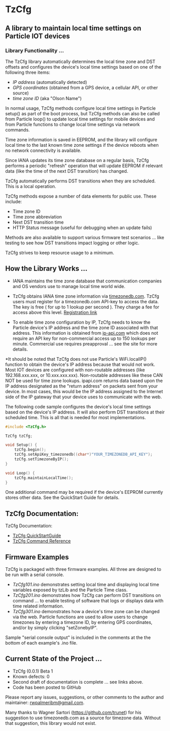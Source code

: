 # TzCfg

## A library to maintain local time settings on Particle IOT devices

### Library Functionality ...

The TzCfg library automatically determines the local time zone and DST offsets and configures the device's local time settings based on one of the following three items:
* *IP address* (automatically detected)
* *GPS coordinates* (obtained from a GPS device, a cellular API, or other source)
* *time zone ID* (aka "Olson Name") 

In normal usage, TzCfg methods configure local time settings in Particle setup() as part of the boot process, but TzCfg methods can also be called from Particle loop() to update local time settings for mobile devices and from Particle functions to change local time settings via network commands.

Time zone information is saved in EEPROM, and the library will configure local time to the last known time zone settings if the device reboots when no network connectivity is available.

Since IANA updates its time zone database on a regular basis, TzCfg performs a periodic "refresh" operation that will update EEPROM if relevant data (like the time of the next DST transition) has changed.

TzCfg automatically performs DST transitions when they are scheduled. This is a local operation. 

TzCfg methods expose a number of data elements for public use. These include: 
* Time zone ID
* Time zone abbreviation
* Next DST transition time
* HTTP Status message (useful for debugging when an update fails)

Methods are also available to support various firmware test scenarios ... like testing to see how DST transitions impact logging or other logic. 

TzCfg strives to keep resource usage to a minimum.  


## How the Library Works ...

* IANA maintains the time zone database that communication companies and OS vendors use to manage local time world wide. 

* TzCfg obtains IANA time zone information via [timezonedb.com](https://timezonedb.com). TzCfg users must register for a timezonedb.com API-key to access the data. The key is free ( for up to 1 lookup per second ). They charge a fee for access above this level. [Registration link](http://timezonedb.com/register)

* To enable time zone configuration by IP, TzCfg needs to know the Particle device's IP address and the time zone ID associated with that address. This information is obtained from [ip-api.com](http://ip-api.com) which does not require an API key for non-commercial access up to 150 lookups per minute. Commercial use requires preapproval ... see the site for more details.  

*It should be noted that TzCfg does not use Particle's WiFi.localIP() function to obtain the device's IP address because that would not work.  Most IOT devices are configured with non-routable addresses (like 192.168.xxx.xxx, or 10.xxx.xxx.xxx). Non-routable addresses like these CAN NOT be used for time zone lookups. ipapi.com returns data based upon the IP address designated as the "return address" on packets sent from your device. In most cases, this would be the IP address assigned to the Internet side of the IP gateway that your device uses to communicate with the web. 

The following code sample configures the device's local time settings based on the device's IP address. It will also perform DST transitions at their scheduled time. This is all that is needed for most implementations. 
```cpp
#include <TzCfg.h>

TzCfg tzCfg;

void Setup() {
    tzCfg.begin();
    tzCfg.setApiKey_timezonedb((char*)"YOUR_TIMEZONEDB_API_KEY");
    tzCfg.setTimezoneByIP();
}

void Loop() {
    tzCfg.maintainLocalTime();
}
```

One additional command may be required if the device's EEPROM currently stores other data. See the QuickStart Guide for details. 

## TzCfg Documentation:

TzCfg Documentation:  
* [TzCfg QuickStartGuide](https://docs.google.com/document/d/e/2PACX-1vQL7RNLxRsPbv9EC9xgdZFwIcbJHS-eEm-ocAxOIScUA4sIZUem_HSJZbh2hFMzVZ7V2BmjUy5fAJlr/pub)
* [TzCfg Command Reference](https://docs.google.com/document/d/e/2PACX-1vSAg2uOsghutDC64-izE44u9ZXh8S8i--FXHapayXSZ-EPrm93bIpW2d_fWUszqxKYYxMqM0jmWe8mE/pub)

##	Firmware Examples
TzCfg is packaged with three firmware examples. All three are designed to be run with a serial console.
*	*TzCfg101.ino* demonstrates setting local time and displaying local time variables exposed by tzLib and the Particle Time class.
*	*TzCfg201.ino* demonstrates how TzCfg can perform DST transitions on command ... to enable testing of software that logs or displays data with time related information. 
*	*TzCfg301.ino* demonstrates how a device's time zone can be changed via the web. Particle functions are used to allow users to change timezones by entering a timezone ID, by entering GPS coordinates, and/or by simply clicking "setZonebyIP".  

Sample "serial console output" is included in the comments at the the bottom of each example's .ino file.

## Current State of the Project ...

* TzCfg (0.0.1) Beta 1
* Known defects: 0
* Second draft of documentation is complete ... see links above.
* Code has been posted to GitHub
				
Please report any issues, suggestions, or other comments to the author and maintainer: rwpalmeribm@gmail.com.

Many thanks to Wagner Sartori (https://github.com/trunet) for his suggestion to use timezonedb.com as a source for timezone data. Without that suggestion, this library would not exist. 





